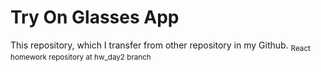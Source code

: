 ﻿# Try On Glasses App
 This repository, which I transfer from other repository in my Github. 
 <sub>React homework repository at hw_day2 branch</sub>
